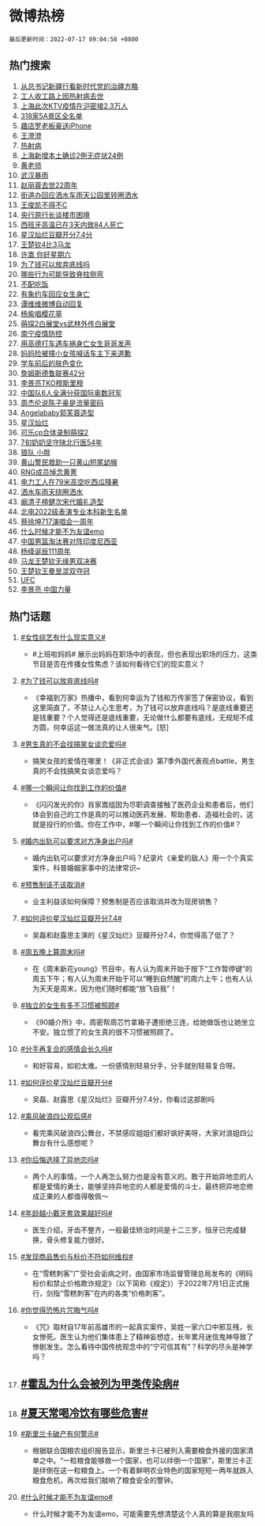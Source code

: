 # 微博热榜

`最后更新时间：2022-07-17 09:04:58 +0800`

## 热门搜索

1. [从总书记新疆行看新时代党的治疆方略](https://m.weibo.cn/search?containerid=100103type%3D1%26t%3D10%26q%3D%23%E4%BB%8E%E6%80%BB%E4%B9%A6%E8%AE%B0%E6%96%B0%E7%96%86%E8%A1%8C%E7%9C%8B%E6%96%B0%E6%97%B6%E4%BB%A3%E5%85%9A%E7%9A%84%E6%B2%BB%E7%96%86%E6%96%B9%E7%95%A5%23&stream_entry_id=51&isnewpage=1&extparam=seat%3D1%26pos%3D0%26filter_type%3Drealtimehot%26cate%3D10103%26c_type%3D51%26dgr%3D0%26display_time%3D1658019896%26pre_seqid%3D16580198967730454438246&luicode=10000011&lfid=106003type%253D25%2526t%253D3%2526disable_hot%253D1%2526filter_type%253Drealtimehot)
1. [工人收工路上因热射病去世](https://m.weibo.cn/search?containerid=100103type%3D1%26t%3D10%26q%3D%23%E5%B7%A5%E4%BA%BA%E6%94%B6%E5%B7%A5%E8%B7%AF%E4%B8%8A%E5%9B%A0%E7%83%AD%E5%B0%84%E7%97%85%E5%8E%BB%E4%B8%96%23&stream_entry_id=31&isnewpage=1&extparam=seat%3D1%26flag%3D16%26pos%3D0%26filter_type%3Drealtimehot%26dgr%3D0%26c_type%3D31%26lcate%3D5001%26realpos%3D1%26cate%3D0%26display_time%3D1658019896%26pre_seqid%3D16580198967730454438246&luicode=10000011&lfid=106003type%253D25%2526t%253D3%2526disable_hot%253D1%2526filter_type%253Drealtimehot)
1. [上海此次KTV疫情在沪密接2.3万人](https://m.weibo.cn/search?containerid=100103type%3D1%26t%3D10%26q%3D%23%E4%B8%8A%E6%B5%B7%E6%AD%A4%E6%AC%A1KTV%E7%96%AB%E6%83%85%E5%9C%A8%E6%B2%AA%E5%AF%86%E6%8E%A52.3%E4%B8%87%E4%BA%BA%23&stream_entry_id=31&isnewpage=1&extparam=seat%3D1%26flag%3D0%26pos%3D1%26filter_type%3Drealtimehot%26dgr%3D0%26c_type%3D31%26lcate%3D5001%26realpos%3D2%26cate%3D0%26display_time%3D1658019896%26pre_seqid%3D16580198967730454438246&luicode=10000011&lfid=106003type%253D25%2526t%253D3%2526disable_hot%253D1%2526filter_type%253Drealtimehot)
1. [318家5A景区全名单](https://m.weibo.cn/search?containerid=100103type%3D1%26t%3D10%26q%3D%23318%E5%AE%B65A%E6%99%AF%E5%8C%BA%E5%85%A8%E5%90%8D%E5%8D%95%23&stream_entry_id=31&isnewpage=1&extparam=seat%3D1%26flag%3D0%26pos%3D2%26filter_type%3Drealtimehot%26dgr%3D0%26c_type%3D31%26lcate%3D5001%26realpos%3D3%26cate%3D0%26display_time%3D1658019896%26pre_seqid%3D16580198967730454438246&luicode=10000011&lfid=106003type%253D25%2526t%253D3%2526disable_hot%253D1%2526filter_type%253Drealtimehot)
1. [趣店罗老板豪送iPhone](https://m.weibo.cn/search?containerid=100103type%3D1%26t%3D10%26q%3D%23%E8%B6%A3%E5%BA%97%E7%BD%97%E8%80%81%E6%9D%BF%E8%B1%AA%E9%80%81iPhone%23&stream_entry_id=31&isnewpage=1&extparam=seat%3D1%26pos%3D3%26adid%3D160107%26dgr%3D0%26topic_ad%3D1%26c_type%3D31%26lcate%3D5001%26filter_type%3Drealtimehot%26cate%3D0%26display_time%3D1658019896%26pre_seqid%3D16580198967730454438246&luicode=10000011&lfid=106003type%253D25%2526t%253D3%2526disable_hot%253D1%2526filter_type%253Drealtimehot)
1. [王澄澄](https://m.weibo.cn/search?containerid=100103type%3D1%26t%3D10%26q%3D%E7%8E%8B%E6%BE%84%E6%BE%84&stream_entry_id=31&isnewpage=1&extparam=seat%3D1%26flag%3D16%26pos%3D4%26filter_type%3Drealtimehot%26dgr%3D0%26c_type%3D31%26lcate%3D5001%26realpos%3D4%26cate%3D0%26display_time%3D1658019896%26pre_seqid%3D16580198967730454438246&luicode=10000011&lfid=106003type%253D25%2526t%253D3%2526disable_hot%253D1%2526filter_type%253Drealtimehot)
1. [热射病](https://m.weibo.cn/search?containerid=100103type%3D1%26t%3D10%26q%3D%23%E7%83%AD%E5%B0%84%E7%97%85%23&stream_entry_id=31&isnewpage=1&extparam=seat%3D1%26flag%3D16%26pos%3D5%26filter_type%3Drealtimehot%26dgr%3D0%26c_type%3D31%26lcate%3D5001%26realpos%3D5%26cate%3D0%26display_time%3D1658019896%26pre_seqid%3D16580198967730454438246&luicode=10000011&lfid=106003type%253D25%2526t%253D3%2526disable_hot%253D1%2526filter_type%253Drealtimehot)
1. [上海新增本土确诊2例无症状24例](https://m.weibo.cn/search?containerid=100103type%3D1%26t%3D10%26q%3D%23%E4%B8%8A%E6%B5%B7%E6%96%B0%E5%A2%9E%E6%9C%AC%E5%9C%9F%E7%A1%AE%E8%AF%8A2%E4%BE%8B%E6%97%A0%E7%97%87%E7%8A%B624%E4%BE%8B%23&stream_entry_id=31&isnewpage=1&extparam=seat%3D1%26flag%3D1%26pos%3D6%26filter_type%3Drealtimehot%26dgr%3D0%26c_type%3D31%26lcate%3D5001%26realpos%3D6%26cate%3D0%26display_time%3D1658019896%26pre_seqid%3D16580198967730454438246&luicode=10000011&lfid=106003type%253D25%2526t%253D3%2526disable_hot%253D1%2526filter_type%253Drealtimehot)
1. [黄老师](https://m.weibo.cn/search?containerid=100103type%3D1%26t%3D10%26q%3D%23%E9%BB%84%E8%80%81%E5%B8%88%23&stream_entry_id=31&isnewpage=1&extparam=seat%3D1%26flag%3D2%26pos%3D7%26filter_type%3Drealtimehot%26dgr%3D0%26c_type%3D31%26lcate%3D5001%26realpos%3D7%26cate%3D0%26display_time%3D1658019896%26pre_seqid%3D16580198967730454438246&luicode=10000011&lfid=106003type%253D25%2526t%253D3%2526disable_hot%253D1%2526filter_type%253Drealtimehot)
1. [武汉暴雨](https://m.weibo.cn/search?containerid=100103type%3D1%26t%3D10%26q%3D%23%E6%AD%A6%E6%B1%89%E6%9A%B4%E9%9B%A8%23&stream_entry_id=31&isnewpage=1&extparam=seat%3D1%26flag%3D1%26pos%3D8%26filter_type%3Drealtimehot%26dgr%3D0%26c_type%3D31%26lcate%3D5001%26realpos%3D8%26cate%3D0%26display_time%3D1658019896%26pre_seqid%3D16580198967730454438246&luicode=10000011&lfid=106003type%253D25%2526t%253D3%2526disable_hot%253D1%2526filter_type%253Drealtimehot)
1. [赵丽蓉去世22周年](https://m.weibo.cn/search?containerid=100103type%3D1%26t%3D10%26q%3D%23%E8%B5%B5%E4%B8%BD%E8%93%89%E5%8E%BB%E4%B8%9622%E5%91%A8%E5%B9%B4%23&stream_entry_id=31&isnewpage=1&extparam=seat%3D1%26flag%3D1%26pos%3D9%26filter_type%3Drealtimehot%26dgr%3D0%26c_type%3D31%26lcate%3D5001%26realpos%3D9%26cate%3D0%26display_time%3D1658019896%26pre_seqid%3D16580198967730454438246&luicode=10000011&lfid=106003type%253D25%2526t%253D3%2526disable_hot%253D1%2526filter_type%253Drealtimehot)
1. [街道办回应洒水车雨天公园里转圈洒水](https://m.weibo.cn/search?containerid=100103type%3D1%26t%3D10%26q%3D%23%E8%A1%97%E9%81%93%E5%8A%9E%E5%9B%9E%E5%BA%94%E6%B4%92%E6%B0%B4%E8%BD%A6%E9%9B%A8%E5%A4%A9%E5%85%AC%E5%9B%AD%E9%87%8C%E8%BD%AC%E5%9C%88%E6%B4%92%E6%B0%B4%23&stream_entry_id=31&isnewpage=1&extparam=seat%3D1%26flag%3D0%26pos%3D10%26filter_type%3Drealtimehot%26dgr%3D0%26c_type%3D31%26lcate%3D5001%26realpos%3D10%26cate%3D0%26display_time%3D1658019896%26pre_seqid%3D16580198967730454438246&luicode=10000011&lfid=106003type%253D25%2526t%253D3%2526disable_hot%253D1%2526filter_type%253Drealtimehot)
1. [王俊凯不得不C](https://m.weibo.cn/search?containerid=100103type%3D1%26t%3D10%26q%3D%23%E7%8E%8B%E4%BF%8A%E5%87%AF%E4%B8%8D%E5%BE%97%E4%B8%8DC%23&stream_entry_id=31&isnewpage=1&extparam=seat%3D1%26flag%3D0%26pos%3D11%26filter_type%3Drealtimehot%26dgr%3D0%26c_type%3D31%26lcate%3D5001%26realpos%3D11%26cate%3D0%26display_time%3D1658019896%26pre_seqid%3D16580198967730454438246&luicode=10000011&lfid=106003type%253D25%2526t%253D3%2526disable_hot%253D1%2526filter_type%253Drealtimehot)
1. [央行原行长谈楼市困境](https://m.weibo.cn/search?containerid=100103type%3D1%26t%3D10%26q%3D%23%E5%A4%AE%E8%A1%8C%E5%8E%9F%E8%A1%8C%E9%95%BF%E8%B0%88%E6%A5%BC%E5%B8%82%E5%9B%B0%E5%A2%83%23&stream_entry_id=31&isnewpage=1&extparam=seat%3D1%26flag%3D0%26pos%3D12%26filter_type%3Drealtimehot%26dgr%3D0%26c_type%3D31%26lcate%3D5001%26realpos%3D12%26cate%3D0%26display_time%3D1658019896%26pre_seqid%3D16580198967730454438246&luicode=10000011&lfid=106003type%253D25%2526t%253D3%2526disable_hot%253D1%2526filter_type%253Drealtimehot)
1. [西班牙高温已在3天内致84人死亡](https://m.weibo.cn/search?containerid=100103type%3D1%26t%3D10%26q%3D%23%E8%A5%BF%E7%8F%AD%E7%89%99%E9%AB%98%E6%B8%A9%E5%B7%B2%E5%9C%A83%E5%A4%A9%E5%86%85%E8%87%B484%E4%BA%BA%E6%AD%BB%E4%BA%A1%23&stream_entry_id=31&isnewpage=1&extparam=seat%3D1%26flag%3D1%26pos%3D13%26filter_type%3Drealtimehot%26dgr%3D0%26c_type%3D31%26lcate%3D5001%26realpos%3D13%26cate%3D0%26display_time%3D1658019896%26pre_seqid%3D16580198967730454438246&luicode=10000011&lfid=106003type%253D25%2526t%253D3%2526disable_hot%253D1%2526filter_type%253Drealtimehot)
1. [星汉灿烂豆瓣开分7.4分](https://m.weibo.cn/search?containerid=100103type%3D1%26t%3D10%26q%3D%23%E6%98%9F%E6%B1%89%E7%81%BF%E7%83%82%E8%B1%86%E7%93%A3%E5%BC%80%E5%88%867.4%E5%88%86%23&stream_entry_id=31&isnewpage=1&extparam=seat%3D1%26flag%3D0%26pos%3D14%26filter_type%3Drealtimehot%26dgr%3D0%26c_type%3D31%26lcate%3D5001%26realpos%3D14%26cate%3D0%26display_time%3D1658019896%26pre_seqid%3D16580198967730454438246&luicode=10000011&lfid=106003type%253D25%2526t%253D3%2526disable_hot%253D1%2526filter_type%253Drealtimehot)
1. [王楚钦4比3马龙](https://m.weibo.cn/search?containerid=100103type%3D1%26t%3D10%26q%3D%23%E7%8E%8B%E6%A5%9A%E9%92%A64%E6%AF%943%E9%A9%AC%E9%BE%99%23&stream_entry_id=31&isnewpage=1&extparam=seat%3D1%26flag%3D1%26pos%3D15%26filter_type%3Drealtimehot%26dgr%3D0%26c_type%3D31%26lcate%3D5001%26realpos%3D15%26cate%3D0%26display_time%3D1658019896%26pre_seqid%3D16580198967730454438246&luicode=10000011&lfid=106003type%253D25%2526t%253D3%2526disable_hot%253D1%2526filter_type%253Drealtimehot)
1. [许嵩 你好星期六](https://m.weibo.cn/search?containerid=100103type%3D1%26t%3D10%26q%3D%E8%AE%B8%E5%B5%A9+%E4%BD%A0%E5%A5%BD%E6%98%9F%E6%9C%9F%E5%85%AD&stream_entry_id=31&isnewpage=1&extparam=seat%3D1%26flag%3D0%26pos%3D16%26filter_type%3Drealtimehot%26dgr%3D0%26c_type%3D31%26lcate%3D5001%26realpos%3D16%26cate%3D0%26display_time%3D1658019896%26pre_seqid%3D16580198967730454438246&luicode=10000011&lfid=106003type%253D25%2526t%253D3%2526disable_hot%253D1%2526filter_type%253Drealtimehot)
1. [为了钱可以放弃底线吗](https://m.weibo.cn/search?containerid=100103type%3D1%26t%3D10%26q%3D%23%E4%B8%BA%E4%BA%86%E9%92%B1%E5%8F%AF%E4%BB%A5%E6%94%BE%E5%BC%83%E5%BA%95%E7%BA%BF%E5%90%97%23&stream_entry_id=31&isnewpage=1&extparam=seat%3D1%26flag%3D0%26pos%3D17%26filter_type%3Drealtimehot%26dgr%3D0%26c_type%3D31%26lcate%3D5001%26realpos%3D17%26cate%3D0%26display_time%3D1658019896%26pre_seqid%3D16580198967730454438246&luicode=10000011&lfid=106003type%253D25%2526t%253D3%2526disable_hot%253D1%2526filter_type%253Drealtimehot)
1. [哪些行为可能导致脊柱侧弯](https://m.weibo.cn/search?containerid=100103type%3D1%26t%3D10%26q%3D%23%E5%93%AA%E4%BA%9B%E8%A1%8C%E4%B8%BA%E5%8F%AF%E8%83%BD%E5%AF%BC%E8%87%B4%E8%84%8A%E6%9F%B1%E4%BE%A7%E5%BC%AF%23&stream_entry_id=31&isnewpage=1&extparam=seat%3D1%26flag%3D0%26pos%3D18%26filter_type%3Drealtimehot%26dgr%3D0%26c_type%3D31%26lcate%3D5001%26realpos%3D18%26cate%3D0%26display_time%3D1658019896%26pre_seqid%3D16580198967730454438246&luicode=10000011&lfid=106003type%253D25%2526t%253D3%2526disable_hot%253D1%2526filter_type%253Drealtimehot)
1. [不配吃饭](https://m.weibo.cn/search?containerid=100103type%3D1%26t%3D10%26q%3D%23%E4%B8%8D%E9%85%8D%E5%90%83%E9%A5%AD%23&stream_entry_id=31&isnewpage=1&extparam=seat%3D1%26flag%3D0%26pos%3D19%26filter_type%3Drealtimehot%26dgr%3D0%26c_type%3D31%26lcate%3D5001%26realpos%3D19%26cate%3D0%26display_time%3D1658019896%26pre_seqid%3D16580198967730454438246&luicode=10000011&lfid=106003type%253D25%2526t%253D3%2526disable_hot%253D1%2526filter_type%253Drealtimehot)
1. [有象约车回应女生身亡](https://m.weibo.cn/search?containerid=100103type%3D1%26t%3D10%26q%3D%23%E6%9C%89%E8%B1%A1%E7%BA%A6%E8%BD%A6%E5%9B%9E%E5%BA%94%E5%A5%B3%E7%94%9F%E8%BA%AB%E4%BA%A1%23&stream_entry_id=31&isnewpage=1&extparam=seat%3D1%26flag%3D0%26pos%3D20%26filter_type%3Drealtimehot%26dgr%3D0%26c_type%3D31%26lcate%3D5001%26realpos%3D20%26cate%3D0%26display_time%3D1658019896%26pre_seqid%3D16580198967730454438246&luicode=10000011&lfid=106003type%253D25%2526t%253D3%2526disable_hot%253D1%2526filter_type%253Drealtimehot)
1. [谭维维微博自动回复](https://m.weibo.cn/search?containerid=100103type%3D1%26t%3D10%26q%3D%23%E8%B0%AD%E7%BB%B4%E7%BB%B4%E5%BE%AE%E5%8D%9A%E8%87%AA%E5%8A%A8%E5%9B%9E%E5%A4%8D%23&stream_entry_id=31&isnewpage=1&extparam=seat%3D1%26flag%3D0%26pos%3D21%26filter_type%3Drealtimehot%26dgr%3D0%26c_type%3D31%26lcate%3D5001%26realpos%3D21%26cate%3D0%26display_time%3D1658019896%26pre_seqid%3D16580198967730454438246&luicode=10000011&lfid=106003type%253D25%2526t%253D3%2526disable_hot%253D1%2526filter_type%253Drealtimehot)
1. [杨紫唱樱花草](https://m.weibo.cn/search?containerid=100103type%3D1%26t%3D10%26q%3D%23%E6%9D%A8%E7%B4%AB%E5%94%B1%E6%A8%B1%E8%8A%B1%E8%8D%89%23&stream_entry_id=31&isnewpage=1&extparam=seat%3D1%26flag%3D0%26pos%3D22%26filter_type%3Drealtimehot%26dgr%3D0%26c_type%3D31%26lcate%3D5001%26realpos%3D22%26cate%3D0%26display_time%3D1658019896%26pre_seqid%3D16580198967730454438246&luicode=10000011&lfid=106003type%253D25%2526t%253D3%2526disable_hot%253D1%2526filter_type%253Drealtimehot)
1. [萌探2白展堂vs武林外传白展堂](https://m.weibo.cn/search?containerid=100103type%3D1%26t%3D10%26q%3D%23%E8%90%8C%E6%8E%A22%E7%99%BD%E5%B1%95%E5%A0%82vs%E6%AD%A6%E6%9E%97%E5%A4%96%E4%BC%A0%E7%99%BD%E5%B1%95%E5%A0%82%23&stream_entry_id=31&isnewpage=1&extparam=seat%3D1%26flag%3D0%26pos%3D23%26filter_type%3Drealtimehot%26dgr%3D0%26c_type%3D31%26lcate%3D5001%26realpos%3D23%26cate%3D0%26display_time%3D1658019896%26pre_seqid%3D16580198967730454438246&luicode=10000011&lfid=106003type%253D25%2526t%253D3%2526disable_hot%253D1%2526filter_type%253Drealtimehot)
1. [南宁疫情防控](https://m.weibo.cn/search?containerid=100103type%3D1%26t%3D10%26q%3D%E5%8D%97%E5%AE%81%E7%96%AB%E6%83%85%E9%98%B2%E6%8E%A7&stream_entry_id=31&isnewpage=1&extparam=seat%3D1%26flag%3D1%26pos%3D24%26filter_type%3Drealtimehot%26dgr%3D0%26c_type%3D31%26lcate%3D5001%26realpos%3D24%26cate%3D0%26display_time%3D1658019896%26pre_seqid%3D16580198967730454438246&luicode=10000011&lfid=106003type%253D25%2526t%253D3%2526disable_hot%253D1%2526filter_type%253Drealtimehot)
1. [用高德打车遇车祸身亡女生哥哥发声](https://m.weibo.cn/search?containerid=100103type%3D1%26t%3D10%26q%3D%23%E7%94%A8%E9%AB%98%E5%BE%B7%E6%89%93%E8%BD%A6%E9%81%87%E8%BD%A6%E7%A5%B8%E8%BA%AB%E4%BA%A1%E5%A5%B3%E7%94%9F%E5%93%A5%E5%93%A5%E5%8F%91%E5%A3%B0%23&stream_entry_id=31&isnewpage=1&extparam=seat%3D1%26flag%3D0%26pos%3D25%26filter_type%3Drealtimehot%26dgr%3D0%26c_type%3D31%26lcate%3D5001%26realpos%3D25%26cate%3D0%26display_time%3D1658019896%26pre_seqid%3D16580198967730454438246&luicode=10000011&lfid=106003type%253D25%2526t%253D3%2526disable_hot%253D1%2526filter_type%253Drealtimehot)
1. [妈妈险被撞小女孩喊话车主下来道歉](https://m.weibo.cn/search?containerid=100103type%3D1%26t%3D10%26q%3D%23%E5%A6%88%E5%A6%88%E9%99%A9%E8%A2%AB%E6%92%9E%E5%B0%8F%E5%A5%B3%E5%AD%A9%E5%96%8A%E8%AF%9D%E8%BD%A6%E4%B8%BB%E4%B8%8B%E6%9D%A5%E9%81%93%E6%AD%89%23&stream_entry_id=31&isnewpage=1&extparam=seat%3D1%26flag%3D0%26pos%3D26%26filter_type%3Drealtimehot%26dgr%3D0%26c_type%3D31%26lcate%3D5001%26realpos%3D26%26cate%3D0%26display_time%3D1658019896%26pre_seqid%3D16580198967730454438246&luicode=10000011&lfid=106003type%253D25%2526t%253D3%2526disable_hot%253D1%2526filter_type%253Drealtimehot)
1. [学车前后的肤色变化](https://m.weibo.cn/search?containerid=100103type%3D1%26t%3D10%26q%3D%23%E5%AD%A6%E8%BD%A6%E5%89%8D%E5%90%8E%E7%9A%84%E8%82%A4%E8%89%B2%E5%8F%98%E5%8C%96%23&stream_entry_id=31&isnewpage=1&extparam=seat%3D1%26flag%3D0%26pos%3D27%26filter_type%3Drealtimehot%26dgr%3D0%26c_type%3D31%26lcate%3D5001%26realpos%3D27%26cate%3D0%26display_time%3D1658019896%26pre_seqid%3D16580198967730454438246&luicode=10000011&lfid=106003type%253D25%2526t%253D3%2526disable_hot%253D1%2526filter_type%253Drealtimehot)
1. [詹姆斯德鲁联赛42分](https://m.weibo.cn/search?containerid=100103type%3D1%26t%3D10%26q%3D%23%E8%A9%B9%E5%A7%86%E6%96%AF%E5%BE%B7%E9%B2%81%E8%81%94%E8%B5%9B42%E5%88%86%23&stream_entry_id=31&isnewpage=1&extparam=seat%3D1%26flag%3D1%26pos%3D28%26filter_type%3Drealtimehot%26dgr%3D0%26c_type%3D31%26lcate%3D5001%26realpos%3D28%26cate%3D0%26display_time%3D1658019896%26pre_seqid%3D16580198967730454438246&luicode=10000011&lfid=106003type%253D25%2526t%253D3%2526disable_hot%253D1%2526filter_type%253Drealtimehot)
1. [李景亮TKO穆斯里穆](https://m.weibo.cn/search?containerid=100103type%3D1%26t%3D10%26q%3D%23%E6%9D%8E%E6%99%AF%E4%BA%AETKO%E7%A9%86%E6%96%AF%E9%87%8C%E7%A9%86%23&stream_entry_id=31&isnewpage=1&extparam=seat%3D1%26flag%3D0%26pos%3D29%26filter_type%3Drealtimehot%26dgr%3D0%26c_type%3D31%26lcate%3D5001%26realpos%3D29%26cate%3D0%26display_time%3D1658019896%26pre_seqid%3D16580198967730454438246&luicode=10000011&lfid=106003type%253D25%2526t%253D3%2526disable_hot%253D1%2526filter_type%253Drealtimehot)
1. [中国队6人全满分获国际奥数冠军](https://m.weibo.cn/search?containerid=100103type%3D1%26t%3D10%26q%3D%23%E4%B8%AD%E5%9B%BD%E9%98%9F6%E4%BA%BA%E5%85%A8%E6%BB%A1%E5%88%86%E8%8E%B7%E5%9B%BD%E9%99%85%E5%A5%A5%E6%95%B0%E5%86%A0%E5%86%9B%23&stream_entry_id=31&isnewpage=1&extparam=seat%3D1%26flag%3D0%26pos%3D30%26filter_type%3Drealtimehot%26dgr%3D0%26c_type%3D31%26lcate%3D5001%26realpos%3D30%26cate%3D0%26display_time%3D1658019896%26pre_seqid%3D16580198967730454438246&luicode=10000011&lfid=106003type%253D25%2526t%253D3%2526disable_hot%253D1%2526filter_type%253Drealtimehot)
1. [周杰伦说陈子豪是流量密码](https://m.weibo.cn/search?containerid=100103type%3D1%26t%3D10%26q%3D%23%E5%91%A8%E6%9D%B0%E4%BC%A6%E8%AF%B4%E9%99%88%E5%AD%90%E8%B1%AA%E6%98%AF%E6%B5%81%E9%87%8F%E5%AF%86%E7%A0%81%23&stream_entry_id=31&isnewpage=1&extparam=seat%3D1%26flag%3D1%26pos%3D31%26filter_type%3Drealtimehot%26dgr%3D0%26c_type%3D31%26lcate%3D5001%26realpos%3D31%26cate%3D0%26display_time%3D1658019896%26pre_seqid%3D16580198967730454438246&luicode=10000011&lfid=106003type%253D25%2526t%253D3%2526disable_hot%253D1%2526filter_type%253Drealtimehot)
1. [Angelababy郭芙蓉造型](https://m.weibo.cn/search?containerid=100103type%3D1%26t%3D10%26q%3D%23Angelababy%E9%83%AD%E8%8A%99%E8%93%89%E9%80%A0%E5%9E%8B%23&stream_entry_id=31&isnewpage=1&extparam=seat%3D1%26flag%3D0%26pos%3D32%26filter_type%3Drealtimehot%26dgr%3D0%26c_type%3D31%26lcate%3D5001%26realpos%3D32%26cate%3D0%26display_time%3D1658019896%26pre_seqid%3D16580198967730454438246&luicode=10000011&lfid=106003type%253D25%2526t%253D3%2526disable_hot%253D1%2526filter_type%253Drealtimehot)
1. [星汉灿烂](http://m.weibo.cn/c/wbox?&id=j84w2uenjc&roomid=10576&q=%23%E6%98%9F%E6%B1%89%E7%81%BF%E7%83%82%23&extparam=seat%3D1%26flag%3D1%26pos%3D33%26filter_type%3Drealtimehot%26dgr%3D0%26c_type%3D31%26lcate%3D5001%26realpos%3D33%26cate%3D0%26display_time%3D1658019896%26pre_seqid%3D16580198967730454438246&luicode=10000011&lfid=106003type%253D25%2526t%253D3%2526disable_hot%253D1%2526filter_type%253Drealtimehot)
1. [可乐cp合体录制萌探2](https://m.weibo.cn/search?containerid=100103type%3D1%26t%3D10%26q%3D%23%E5%8F%AF%E4%B9%90cp%E5%90%88%E4%BD%93%E5%BD%95%E5%88%B6%E8%90%8C%E6%8E%A22%23&stream_entry_id=31&isnewpage=1&extparam=seat%3D1%26flag%3D1%26pos%3D34%26filter_type%3Drealtimehot%26dgr%3D0%26c_type%3D31%26lcate%3D5001%26realpos%3D34%26cate%3D0%26display_time%3D1658019896%26pre_seqid%3D16580198967730454438246&luicode=10000011&lfid=106003type%253D25%2526t%253D3%2526disable_hot%253D1%2526filter_type%253Drealtimehot)
1. [7旬奶奶坚守陕北行医54年](https://m.weibo.cn/search?containerid=100103type%3D1%26t%3D10%26q%3D%237%E6%97%AC%E5%A5%B6%E5%A5%B6%E5%9D%9A%E5%AE%88%E9%99%95%E5%8C%97%E8%A1%8C%E5%8C%BB54%E5%B9%B4%23&stream_entry_id=31&isnewpage=1&extparam=seat%3D1%26flag%3D1%26pos%3D35%26filter_type%3Drealtimehot%26dgr%3D0%26c_type%3D31%26lcate%3D5001%26realpos%3D35%26cate%3D0%26display_time%3D1658019896%26pre_seqid%3D16580198967730454438246&luicode=10000011&lfid=106003type%253D25%2526t%253D3%2526disable_hot%253D1%2526filter_type%253Drealtimehot)
1. [狼队 小胖](https://m.weibo.cn/search?containerid=100103type%3D1%26t%3D10%26q%3D%E7%8B%BC%E9%98%9F+%E5%B0%8F%E8%83%96&stream_entry_id=31&isnewpage=1&extparam=seat%3D1%26flag%3D0%26pos%3D36%26filter_type%3Drealtimehot%26dgr%3D0%26c_type%3D31%26lcate%3D5001%26realpos%3D36%26cate%3D0%26display_time%3D1658019896%26pre_seqid%3D16580198967730454438246&luicode=10000011&lfid=106003type%253D25%2526t%253D3%2526disable_hot%253D1%2526filter_type%253Drealtimehot)
1. [黄山警民救助一只黄山短尾幼猴](https://m.weibo.cn/search?containerid=100103type%3D1%26t%3D10%26q%3D%23%E9%BB%84%E5%B1%B1%E8%AD%A6%E6%B0%91%E6%95%91%E5%8A%A9%E4%B8%80%E5%8F%AA%E9%BB%84%E5%B1%B1%E7%9F%AD%E5%B0%BE%E5%B9%BC%E7%8C%B4%23&stream_entry_id=31&isnewpage=1&extparam=seat%3D1%26flag%3D0%26pos%3D37%26filter_type%3Drealtimehot%26dgr%3D0%26c_type%3D31%26lcate%3D5001%26realpos%3D37%26cate%3D0%26display_time%3D1658019896%26pre_seqid%3D16580198967730454438246&luicode=10000011&lfid=106003type%253D25%2526t%253D3%2526disable_hot%253D1%2526filter_type%253Drealtimehot)
1. [RNG成员悼念黄菁](https://m.weibo.cn/search?containerid=100103type%3D1%26t%3D10%26q%3D%23RNG%E6%88%90%E5%91%98%E6%82%BC%E5%BF%B5%E9%BB%84%E8%8F%81%23&stream_entry_id=31&isnewpage=1&extparam=seat%3D1%26flag%3D0%26pos%3D38%26filter_type%3Drealtimehot%26dgr%3D0%26c_type%3D31%26lcate%3D5001%26realpos%3D38%26cate%3D0%26display_time%3D1658019896%26pre_seqid%3D16580198967730454438246&luicode=10000011&lfid=106003type%253D25%2526t%253D3%2526disable_hot%253D1%2526filter_type%253Drealtimehot)
1. [电力工人在79米高空吃西瓜降暑](https://m.weibo.cn/search?containerid=100103type%3D1%26t%3D10%26q%3D%23%E7%94%B5%E5%8A%9B%E5%B7%A5%E4%BA%BA%E5%9C%A879%E7%B1%B3%E9%AB%98%E7%A9%BA%E5%90%83%E8%A5%BF%E7%93%9C%E9%99%8D%E6%9A%91%23&stream_entry_id=31&isnewpage=1&extparam=seat%3D1%26flag%3D0%26pos%3D39%26filter_type%3Drealtimehot%26dgr%3D0%26c_type%3D31%26lcate%3D5001%26realpos%3D39%26cate%3D0%26display_time%3D1658019896%26pre_seqid%3D16580198967730454438246&luicode=10000011&lfid=106003type%253D25%2526t%253D3%2526disable_hot%253D1%2526filter_type%253Drealtimehot)
1. [洒水车雨天绕圈洒水](https://m.weibo.cn/search?containerid=100103type%3D1%26t%3D10%26q%3D%23%E6%B4%92%E6%B0%B4%E8%BD%A6%E9%9B%A8%E5%A4%A9%E7%BB%95%E5%9C%88%E6%B4%92%E6%B0%B4%23&stream_entry_id=31&isnewpage=1&extparam=seat%3D1%26flag%3D1%26pos%3D40%26filter_type%3Drealtimehot%26dgr%3D0%26c_type%3D31%26lcate%3D5001%26realpos%3D40%26cate%3D0%26display_time%3D1658019896%26pre_seqid%3D16580198967730454438246&luicode=10000011&lfid=106003type%253D25%2526t%253D3%2526disable_hot%253D1%2526filter_type%253Drealtimehot)
1. [阚清子檀健次宋代婚礼造型](https://m.weibo.cn/search?containerid=100103type%3D1%26t%3D10%26q%3D%23%E9%98%9A%E6%B8%85%E5%AD%90%E6%AA%80%E5%81%A5%E6%AC%A1%E5%AE%8B%E4%BB%A3%E5%A9%9A%E7%A4%BC%E9%80%A0%E5%9E%8B%23&stream_entry_id=31&isnewpage=1&extparam=seat%3D1%26flag%3D0%26pos%3D41%26filter_type%3Drealtimehot%26dgr%3D0%26c_type%3D31%26lcate%3D5001%26realpos%3D41%26cate%3D0%26display_time%3D1658019896%26pre_seqid%3D16580198967730454438246&luicode=10000011&lfid=106003type%253D25%2526t%253D3%2526disable_hot%253D1%2526filter_type%253Drealtimehot)
1. [北电2022级表演专业本科新生名单](https://m.weibo.cn/search?containerid=100103type%3D1%26t%3D10%26q%3D%23%E5%8C%97%E7%94%B52022%E7%BA%A7%E8%A1%A8%E6%BC%94%E4%B8%93%E4%B8%9A%E6%9C%AC%E7%A7%91%E6%96%B0%E7%94%9F%E5%90%8D%E5%8D%95%23&stream_entry_id=31&isnewpage=1&extparam=seat%3D1%26flag%3D0%26pos%3D42%26filter_type%3Drealtimehot%26dgr%3D0%26c_type%3D31%26lcate%3D5001%26realpos%3D42%26cate%3D0%26display_time%3D1658019896%26pre_seqid%3D16580198967730454438246&luicode=10000011&lfid=106003type%253D25%2526t%253D3%2526disable_hot%253D1%2526filter_type%253Drealtimehot)
1. [蔡徐坤717演唱会一周年](https://m.weibo.cn/search?containerid=100103type%3D1%26t%3D10%26q%3D%23%E8%94%A1%E5%BE%90%E5%9D%A4717%E6%BC%94%E5%94%B1%E4%BC%9A%E4%B8%80%E5%91%A8%E5%B9%B4%23&stream_entry_id=31&isnewpage=1&extparam=seat%3D1%26flag%3D0%26pos%3D43%26filter_type%3Drealtimehot%26dgr%3D0%26c_type%3D31%26lcate%3D5001%26realpos%3D43%26cate%3D0%26display_time%3D1658019896%26pre_seqid%3D16580198967730454438246&luicode=10000011&lfid=106003type%253D25%2526t%253D3%2526disable_hot%253D1%2526filter_type%253Drealtimehot)
1. [什么时候才能不为友谊emo](https://m.weibo.cn/search?containerid=100103type%3D1%26t%3D10%26q%3D%23%E4%BB%80%E4%B9%88%E6%97%B6%E5%80%99%E6%89%8D%E8%83%BD%E4%B8%8D%E4%B8%BA%E5%8F%8B%E8%B0%8Aemo%23&stream_entry_id=31&isnewpage=1&extparam=seat%3D1%26flag%3D0%26pos%3D44%26filter_type%3Drealtimehot%26dgr%3D0%26c_type%3D31%26lcate%3D5001%26realpos%3D44%26cate%3D0%26display_time%3D1658019896%26pre_seqid%3D16580198967730454438246&luicode=10000011&lfid=106003type%253D25%2526t%253D3%2526disable_hot%253D1%2526filter_type%253Drealtimehot)
1. [中国男篮淘汰赛对阵印度尼西亚](https://m.weibo.cn/search?containerid=100103type%3D1%26t%3D10%26q%3D%23%E4%B8%AD%E5%9B%BD%E7%94%B7%E7%AF%AE%E6%B7%98%E6%B1%B0%E8%B5%9B%E5%AF%B9%E9%98%B5%E5%8D%B0%E5%BA%A6%E5%B0%BC%E8%A5%BF%E4%BA%9A%23&stream_entry_id=31&isnewpage=1&extparam=seat%3D1%26flag%3D0%26pos%3D45%26filter_type%3Drealtimehot%26dgr%3D0%26c_type%3D31%26lcate%3D5001%26realpos%3D45%26cate%3D0%26display_time%3D1658019896%26pre_seqid%3D16580198967730454438246&luicode=10000011&lfid=106003type%253D25%2526t%253D3%2526disable_hot%253D1%2526filter_type%253Drealtimehot)
1. [杨绛诞辰111周年](https://m.weibo.cn/search?containerid=100103type%3D1%26t%3D10%26q%3D%23%E6%9D%A8%E7%BB%9B%E8%AF%9E%E8%BE%B0111%E5%91%A8%E5%B9%B4%23&stream_entry_id=31&isnewpage=1&extparam=seat%3D1%26flag%3D0%26pos%3D46%26filter_type%3Drealtimehot%26dgr%3D0%26c_type%3D31%26lcate%3D5001%26realpos%3D46%26cate%3D0%26display_time%3D1658019896%26pre_seqid%3D16580198967730454438246&luicode=10000011&lfid=106003type%253D25%2526t%253D3%2526disable_hot%253D1%2526filter_type%253Drealtimehot)
1. [马龙王楚钦无缘男双决赛](https://m.weibo.cn/search?containerid=100103type%3D1%26t%3D10%26q%3D%23%E9%A9%AC%E9%BE%99%E7%8E%8B%E6%A5%9A%E9%92%A6%E6%97%A0%E7%BC%98%E7%94%B7%E5%8F%8C%E5%86%B3%E8%B5%9B%23&stream_entry_id=31&isnewpage=1&extparam=seat%3D1%26flag%3D0%26pos%3D47%26filter_type%3Drealtimehot%26dgr%3D0%26c_type%3D31%26lcate%3D5001%26realpos%3D47%26cate%3D0%26display_time%3D1658019896%26pre_seqid%3D16580198967730454438246&luicode=10000011&lfid=106003type%253D25%2526t%253D3%2526disable_hot%253D1%2526filter_type%253Drealtimehot)
1. [王楚钦王曼昱混双夺冠](https://m.weibo.cn/search?containerid=100103type%3D1%26t%3D10%26q%3D%23%E7%8E%8B%E6%A5%9A%E9%92%A6%E7%8E%8B%E6%9B%BC%E6%98%B1%E6%B7%B7%E5%8F%8C%E5%A4%BA%E5%86%A0%23&stream_entry_id=31&isnewpage=1&extparam=seat%3D1%26flag%3D0%26pos%3D48%26filter_type%3Drealtimehot%26dgr%3D0%26c_type%3D31%26lcate%3D5001%26realpos%3D48%26cate%3D0%26display_time%3D1658019896%26pre_seqid%3D16580198967730454438246&luicode=10000011&lfid=106003type%253D25%2526t%253D3%2526disable_hot%253D1%2526filter_type%253Drealtimehot)
1. [UFC](https://m.weibo.cn/search?containerid=100103type%3D1%26t%3D10%26q%3DUFC&stream_entry_id=31&isnewpage=1&extparam=seat%3D1%26flag%3D1%26pos%3D49%26filter_type%3Drealtimehot%26dgr%3D0%26c_type%3D31%26lcate%3D5001%26realpos%3D49%26cate%3D0%26display_time%3D1658019896%26pre_seqid%3D16580198967730454438246&luicode=10000011&lfid=106003type%253D25%2526t%253D3%2526disable_hot%253D1%2526filter_type%253Drealtimehot)
1. [李景亮 中国力量](https://m.weibo.cn/search?containerid=100103type%3D1%26t%3D10%26q%3D%E6%9D%8E%E6%99%AF%E4%BA%AE+%E4%B8%AD%E5%9B%BD%E5%8A%9B%E9%87%8F&stream_entry_id=31&isnewpage=1&extparam=seat%3D1%26flag%3D1%26pos%3D50%26filter_type%3Drealtimehot%26dgr%3D0%26c_type%3D31%26lcate%3D5001%26realpos%3D50%26cate%3D0%26display_time%3D1658019896%26pre_seqid%3D16580198967730454438246&luicode=10000011&lfid=106003type%253D25%2526t%253D3%2526disable_hot%253D1%2526filter_type%253Drealtimehot)

## 热门话题

1. [#女性综艺有什么现实意义#](https://m.weibo.cn/search?containerid=231522type%3D1%26t%3D10%26q%3D%23%E5%A5%B3%E6%80%A7%E7%BB%BC%E8%89%BA%E6%9C%89%E4%BB%80%E4%B9%88%E7%8E%B0%E5%AE%9E%E6%84%8F%E4%B9%89%23&stream_entry_id=128&isnewpage=1&extparam=seat%3D1%26pos%3D1-0-0%26lcate%3D5004%26cate%3D5004%26unitid%3D1657936299830%26dgr%3D0%26c_type%3D128%26display_time%3D1658019898%26pre_seqid%3D165801989831800438185&luicode=10000011&lfid=231648_-_4)
    - #上班啦妈妈# 展示出妈妈在职场中的表现，但也表现出职场的压力，这类节目是否在传播女性焦虑？该如何看待它们的现实意义？

1. [#为了钱可以放弃底线吗#](https://m.weibo.cn/search?containerid=231522type%3D1%26t%3D10%26q%3D%23%E4%B8%BA%E4%BA%86%E9%92%B1%E5%8F%AF%E4%BB%A5%E6%94%BE%E5%BC%83%E5%BA%95%E7%BA%BF%E5%90%97%23&stream_entry_id=128&isnewpage=1&extparam=seat%3D1%26pos%3D1-0-1%26lcate%3D5004%26cate%3D5004%26unitid%3D1657988760549%26dgr%3D0%26c_type%3D128%26display_time%3D1658019898%26pre_seqid%3D165801989831800438185&luicode=10000011&lfid=231648_-_4)
    - 《幸福到万家》热播中，看到何幸运为了钱和万传家签了保密协议，看到这里简直了，不禁让人心生思考，为了钱可以放弃底线吗？是底线重要还是钱重要？个人觉得还是底线重要，无论做什么都要有底线，无规矩不成方圆，何幸运这一做法真的让人很来气。[怒]

1. [#男生真的不会找搞笑女谈恋爱吗#](https://m.weibo.cn/search?containerid=231522type%3D1%26t%3D10%26q%3D%23%E7%94%B7%E7%94%9F%E7%9C%9F%E7%9A%84%E4%B8%8D%E4%BC%9A%E6%89%BE%E6%90%9E%E7%AC%91%E5%A5%B3%E8%B0%88%E6%81%8B%E7%88%B1%E5%90%97%23&stream_entry_id=128&isnewpage=1&extparam=seat%3D1%26pos%3D1-0-2%26lcate%3D5004%26cate%3D5004%26unitid%3D1657896410538%26dgr%3D0%26c_type%3D128%26display_time%3D1658019898%26pre_seqid%3D165801989831800438185&luicode=10000011&lfid=231648_-_4)
    - 搞笑女孩的爱情在哪里！《非正式会谈》第7季外国代表观点battle，男生真的不会找搞笑女谈恋爱吗？

1. [#哪一个瞬间让你找到工作的价值#](https://m.weibo.cn/search?containerid=231522type%3D1%26t%3D10%26q%3D%23%E5%93%AA%E4%B8%80%E4%B8%AA%E7%9E%AC%E9%97%B4%E8%AE%A9%E4%BD%A0%E6%89%BE%E5%88%B0%E5%B7%A5%E4%BD%9C%E7%9A%84%E4%BB%B7%E5%80%BC%23&stream_entry_id=128&isnewpage=1&extparam=seat%3D1%26pos%3D1-0-3%26lcate%3D5004%26cate%3D5004%26unitid%3D1657930583594%26dgr%3D0%26c_type%3D128%26display_time%3D1658019898%26pre_seqid%3D165801989831800438185&luicode=10000011&lfid=231648_-_4)
    - 《闪闪发光的你》肖家嵩组因为尽职调查接触了医药企业和患者后，他们体会到自己的工作是真的可以推动医药发展、帮助患者、造福社会的，这就是投行的价值。你在工作中，#哪一个瞬间让你找到工作的价值#？

1. [#婚内出轨可以要求对方净身出户吗#](https://m.weibo.cn/search?containerid=231522type%3D1%26t%3D10%26q%3D%23%E5%A9%9A%E5%86%85%E5%87%BA%E8%BD%A8%E5%8F%AF%E4%BB%A5%E8%A6%81%E6%B1%82%E5%AF%B9%E6%96%B9%E5%87%80%E8%BA%AB%E5%87%BA%E6%88%B7%E5%90%97%23&stream_entry_id=128&isnewpage=1&extparam=seat%3D1%26pos%3D1-0-4%26lcate%3D5004%26cate%3D5004%26unitid%3Dm1658019636%26dgr%3D0%26c_type%3D128%26display_time%3D1658019898%26pre_seqid%3D165801989831800438185&luicode=10000011&lfid=231648_-_4)
    - 婚内出轨可以要求对方净身出户吗？纪录片《亲爱的敌人》用一个个真实案件，科普婚姻家事中的法律常识~

1. [#预售制该不该取消#](https://m.weibo.cn/search?containerid=231522type%3D1%26t%3D10%26q%3D%23%E9%A2%84%E5%94%AE%E5%88%B6%E8%AF%A5%E4%B8%8D%E8%AF%A5%E5%8F%96%E6%B6%88%23&stream_entry_id=128&isnewpage=1&extparam=seat%3D1%26pos%3D1-0-5%26lcate%3D5004%26cate%3D5004%26unitid%3Dm1658019641%26dgr%3D0%26c_type%3D128%26display_time%3D1658019898%26pre_seqid%3D165801989831800438185&luicode=10000011&lfid=231648_-_4)
    - 业主利益该如何保障？预售制是否应该取消并改为现房销售？

1. [#如何评价星汉灿烂豆瓣开分7.4#](https://m.weibo.cn/search?containerid=231522type%3D1%26t%3D10%26q%3D%23%E5%A6%82%E4%BD%95%E8%AF%84%E4%BB%B7%E6%98%9F%E6%B1%89%E7%81%BF%E7%83%82%E8%B1%86%E7%93%A3%E5%BC%80%E5%88%867.4%23&stream_entry_id=128&isnewpage=1&extparam=seat%3D1%26pos%3D1-0-6%26lcate%3D5004%26cate%3D5004%26unitid%3Dm1658019647%26dgr%3D0%26c_type%3D128%26display_time%3D1658019898%26pre_seqid%3D165801989831800438185&luicode=10000011&lfid=231648_-_4)
    - 吴磊和赵露思主演的《星汉灿烂》豆瓣开分7.4，你觉得高了低了？

1. [#周五晚上算周末吗#](https://m.weibo.cn/search?containerid=231522type%3D1%26t%3D10%26q%3D%23%E5%91%A8%E4%BA%94%E6%99%9A%E4%B8%8A%E7%AE%97%E5%91%A8%E6%9C%AB%E5%90%97%23&stream_entry_id=128&isnewpage=1&extparam=seat%3D1%26pos%3D1-0-7%26lcate%3D5004%26cate%3D5004%26unitid%3D1657876893131%26dgr%3D0%26c_type%3D128%26display_time%3D1658019898%26pre_seqid%3D165801989831800438185&luicode=10000011&lfid=231648_-_4)
    - 在《周末新花young》节目中，有人认为周末开始于按下“工作暂停键”的周五下午；有人认为周末开始于可以“睡到自然醒”的周六上午；也有人认为天天是周末，因为他们随时都能“放飞自我”！

1. [#独立的女生有多不习惯被照顾#](https://m.weibo.cn/search?containerid=231522type%3D1%26t%3D10%26q%3D%23%E7%8B%AC%E7%AB%8B%E7%9A%84%E5%A5%B3%E7%94%9F%E6%9C%89%E5%A4%9A%E4%B8%8D%E4%B9%A0%E6%83%AF%E8%A2%AB%E7%85%A7%E9%A1%BE%23&stream_entry_id=128&isnewpage=1&extparam=seat%3D1%26pos%3D1-0-8%26lcate%3D5004%26cate%3D5004%26unitid%3D1657870001454%26dgr%3D0%26c_type%3D128%26display_time%3D1658019898%26pre_seqid%3D165801989831800438185&luicode=10000011&lfid=231648_-_4)
    - 《90婚介所》中，周密帮周芯竹拿箱子遭拒绝三连，给她做饭也让她坐立不安。独立惯了的女生真的很不习惯被照顾了。

1. [#分手再复合的感情会长久吗#](https://m.weibo.cn/search?containerid=231522type%3D1%26t%3D10%26q%3D%23%E5%88%86%E6%89%8B%E5%86%8D%E5%A4%8D%E5%90%88%E7%9A%84%E6%84%9F%E6%83%85%E4%BC%9A%E9%95%BF%E4%B9%85%E5%90%97%23&stream_entry_id=128&isnewpage=1&extparam=seat%3D1%26pos%3D1-0-9%26lcate%3D5004%26cate%3D5004%26unitid%3Dm1658019603%26dgr%3D0%26c_type%3D128%26display_time%3D1658019898%26pre_seqid%3D165801989831800438185&luicode=10000011&lfid=231648_-_4)
    - 和好容易，如初太难。一份感情别轻易分手，分手就别轻易复合呀。

1. [#如何评价星汉灿烂豆瓣开分#](https://m.weibo.cn/search?containerid=231522type%3D1%26t%3D10%26q%3D%23%E5%A6%82%E4%BD%95%E8%AF%84%E4%BB%B7%E6%98%9F%E6%B1%89%E7%81%BF%E7%83%82%E8%B1%86%E7%93%A3%E5%BC%80%E5%88%86%23&stream_entry_id=128&isnewpage=1&extparam=seat%3D1%26pos%3D1-0-10%26lcate%3D5004%26cate%3D5004%26unitid%3D1657983364365%26dgr%3D0%26c_type%3D128%26display_time%3D1658019898%26pre_seqid%3D165801989831800438185&luicode=10000011&lfid=231648_-_4)
    - 吴磊、赵露思《星汉灿烂》豆瓣开分7.4分，你看过这部剧吗

1. [#乘风破浪四公观后感#](https://m.weibo.cn/search?containerid=231522type%3D1%26t%3D10%26q%3D%23%E4%B9%98%E9%A3%8E%E7%A0%B4%E6%B5%AA%E5%9B%9B%E5%85%AC%E8%A7%82%E5%90%8E%E6%84%9F%23&stream_entry_id=128&isnewpage=1&extparam=seat%3D1%26pos%3D1-0-11%26lcate%3D5004%26cate%3D5004%26unitid%3D1657880182223%26dgr%3D0%26c_type%3D128%26display_time%3D1658019898%26pre_seqid%3D165801989831800438185&luicode=10000011&lfid=231648_-_4)
    - 看完乘风破浪四公舞台，不禁感叹姐姐们都好飒好美呀，大家对浪姐四公舞台有什么感想呢？

1. [#你后悔选择了异地恋吗#](https://m.weibo.cn/search?containerid=231522type%3D1%26t%3D10%26q%3D%23%E4%BD%A0%E5%90%8E%E6%82%94%E9%80%89%E6%8B%A9%E4%BA%86%E5%BC%82%E5%9C%B0%E6%81%8B%E5%90%97%23&stream_entry_id=128&isnewpage=1&extparam=seat%3D1%26pos%3D1-0-12%26lcate%3D5004%26cate%3D5004%26unitid%3Dm1658019602%26dgr%3D0%26c_type%3D128%26display_time%3D1658019898%26pre_seqid%3D165801989831800438185&luicode=10000011&lfid=231648_-_4)
    - 两个人的事情，一个人再怎么努力也是没有意义的。敢于开始异地恋的人都是爱情的勇士，能够坚持异地恋的人都是爱情的斗士，最终把异地恋修成正果的人都值得敬佩～

1. [#年龄越小戴牙套效果越好吗#](https://m.weibo.cn/search?containerid=231522type%3D1%26t%3D10%26q%3D%23%E5%B9%B4%E9%BE%84%E8%B6%8A%E5%B0%8F%E6%88%B4%E7%89%99%E5%A5%97%E6%95%88%E6%9E%9C%E8%B6%8A%E5%A5%BD%E5%90%97%23&stream_entry_id=128&isnewpage=1&extparam=seat%3D1%26pos%3D1-0-13%26lcate%3D5004%26cate%3D5004%26unitid%3Dm1658019630%26dgr%3D0%26c_type%3D128%26display_time%3D1658019898%26pre_seqid%3D165801989831800438185&luicode=10000011&lfid=231648_-_4)
    - 医生介绍，牙齿不整齐，一般最佳矫治时间是十二三岁，恒牙已完成替换，骨头修复能力很好。

1. [#发现商品售价与标价不符如何维权#](https://m.weibo.cn/search?containerid=231522type%3D1%26t%3D10%26q%3D%23%E5%8F%91%E7%8E%B0%E5%95%86%E5%93%81%E5%94%AE%E4%BB%B7%E4%B8%8E%E6%A0%87%E4%BB%B7%E4%B8%8D%E7%AC%A6%E5%A6%82%E4%BD%95%E7%BB%B4%E6%9D%83%23&stream_entry_id=128&isnewpage=1&extparam=seat%3D1%26pos%3D1-0-14%26lcate%3D5004%26cate%3D5004%26unitid%3Dm1658019626%26dgr%3D0%26c_type%3D128%26display_time%3D1658019898%26pre_seqid%3D165801989831800438185&luicode=10000011&lfid=231648_-_4)
    - 在“雪糕刺客”广受社会诟病之时，由国家市场监督管理总局发布的《明码标价和禁止价格欺诈规定》（以下简称《规定》）于2022年7月1日正式施行，剑指“雪糕刺客”在内的各类“价格刺客”。

1. [#你觉得恐怖片咒晦气吗#](https://m.weibo.cn/search?containerid=231522type%3D1%26t%3D10%26q%3D%23%E4%BD%A0%E8%A7%89%E5%BE%97%E6%81%90%E6%80%96%E7%89%87%E5%92%92%E6%99%A6%E6%B0%94%E5%90%97%23&stream_entry_id=128&isnewpage=1&extparam=seat%3D1%26pos%3D1-0-15%26lcate%3D5004%26cate%3D5004%26unitid%3Dm1658019615%26dgr%3D0%26c_type%3D128%26display_time%3D1658019898%26pre_seqid%3D165801989831800438185&luicode=10000011&lfid=231648_-_4)
    - 《咒》取材自17年前高雄市的一起真实案件，吴姓一家六口中邪互残，长女惨死。医生认为他们集体患上了精神妄想症，长年累月迷信鬼神导致了惨剧发生。怎么看待中国传统观念中的“宁可信其有”？科学的尽头是神学吗？

1. [#霍乱为什么会被列为甲类传染病#](https://m.weibo.cn/search?containerid=231522type%3D1%26t%3D10%26q%3D%23%E9%9C%8D%E4%B9%B1%E4%B8%BA%E4%BB%80%E4%B9%88%E4%BC%9A%E8%A2%AB%E5%88%97%E4%B8%BA%E7%94%B2%E7%B1%BB%E4%BC%A0%E6%9F%93%E7%97%85%23&stream_entry_id=128&isnewpage=1&extparam=seat%3D1%26pos%3D1-0-16%26lcate%3D5004%26cate%3D5004%26unitid%3Dm1658019611%26dgr%3D0%26c_type%3D128%26display_time%3D1658019898%26pre_seqid%3D165801989831800438185&luicode=10000011&lfid=231648_-_4)
    - 

1. [#夏天常喝冷饮有哪些危害#](https://m.weibo.cn/search?containerid=231522type%3D1%26t%3D10%26q%3D%23%E5%A4%8F%E5%A4%A9%E5%B8%B8%E5%96%9D%E5%86%B7%E9%A5%AE%E6%9C%89%E5%93%AA%E4%BA%9B%E5%8D%B1%E5%AE%B3%23&stream_entry_id=128&isnewpage=1&extparam=seat%3D1%26pos%3D1-0-17%26lcate%3D5004%26cate%3D5004%26unitid%3Dm1658019612%26dgr%3D0%26c_type%3D128%26display_time%3D1658019898%26pre_seqid%3D165801989831800438185&luicode=10000011&lfid=231648_-_4)
    - 

1. [#斯里兰卡破产有何警示#](https://m.weibo.cn/search?containerid=231522type%3D1%26t%3D10%26q%3D%23%E6%96%AF%E9%87%8C%E5%85%B0%E5%8D%A1%E7%A0%B4%E4%BA%A7%E6%9C%89%E4%BD%95%E8%AD%A6%E7%A4%BA%23&stream_entry_id=128&isnewpage=1&extparam=seat%3D1%26pos%3D1-0-18%26lcate%3D5004%26cate%3D5004%26unitid%3D1657856209773%26dgr%3D0%26c_type%3D128%26display_time%3D1658019898%26pre_seqid%3D165801989831800438185&luicode=10000011&lfid=231648_-_4)
    - 根据联合国粮农组织报告显示，斯里兰卡已被列入需要粮食外援的国家清单之中。“一粒粮食能够救一个国家，也可以绊倒一个国家”，斯里兰卡正是绊倒在这一粒粮食上。一个有着鲜明农业特色的国家短短一两年就跌入粮食危机，再次给我们敲响了粮食安全的警钟。

1. [#什么时候才能不为友谊emo#](https://m.weibo.cn/search?containerid=231522type%3D1%26t%3D10%26q%3D%23%E4%BB%80%E4%B9%88%E6%97%B6%E5%80%99%E6%89%8D%E8%83%BD%E4%B8%8D%E4%B8%BA%E5%8F%8B%E8%B0%8Aemo%23&stream_entry_id=128&isnewpage=1&extparam=seat%3D1%26pos%3D1-0-19%26lcate%3D5004%26cate%3D5004%26unitid%3D1657975875620%26dgr%3D0%26c_type%3D128%26display_time%3D1658019898%26pre_seqid%3D165801989831800438185&luicode=10000011&lfid=231648_-_4)
    - 什么时候才能不为友谊emo，可能需要先想清楚这个人真的算是我朋友吗

